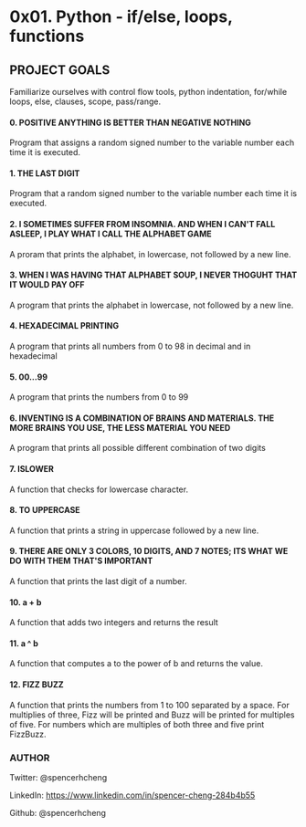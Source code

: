 # 0x01. Python - if/else, loops, functions

## PROJECT GOALS

Familiarize ourselves with control flow tools, python indentation, for/while loops, else, clauses, scope, pass/range.

#### 0. POSITIVE ANYTHING IS BETTER THAN NEGATIVE NOTHING
Program that assigns a random signed number to the variable number each time it is executed.

#### 1. THE LAST DIGIT
Program that a random signed number to the variable number each time it is executed.

#### 2. I SOMETIMES SUFFER FROM INSOMNIA. AND WHEN I CAN'T FALL ASLEEP, I PLAY WHAT I CALL THE ALPHABET GAME
A proram that prints the alphabet, in lowercase, not followed by a new line.

#### 3. WHEN I WAS HAVING THAT ALPHABET SOUP, I NEVER THOGUHT THAT IT WOULD PAY OFF
A program that prints the alphabet in lowercase, not followed by a new line.

#### 4. HEXADECIMAL PRINTING
A program that prints all numbers from 0 to 98 in decimal and in hexadecimal

#### 5. 00...99
A program that prints the numbers from 0 to 99

#### 6. INVENTING IS A COMBINATION OF BRAINS AND MATERIALS. THE MORE BRAINS YOU USE, THE LESS MATERIAL YOU NEED
A program that prints all possible different combination of two digits

#### 7. ISLOWER
A function that checks for lowercase character.

#### 8. TO UPPERCASE
A function that prints a string in uppercase followed by a new line.

#### 9. THERE ARE ONLY 3 COLORS, 10 DIGITS, AND 7 NOTES; ITS WHAT WE DO WITH THEM THAT'S IMPORTANT
A function that prints the last digit of a number.

#### 10. a + b
A function that adds two integers and returns the result

#### 11. a ^ b
A function that computes a to the power of b and returns the value.

#### 12. FIZZ BUZZ
A function that prints the numbers from 1 to 100 separated by a space. For multiplies of three, Fizz will be printed and Buzz will be printed for multiples of five. For numbers which are multiples of both three and five print FizzBuzz.

### AUTHOR

Twitter: @spencerhcheng

LinkedIn: https://www.linkedin.com/in/spencer-cheng-284b4b55

Github: @spencerhcheng
